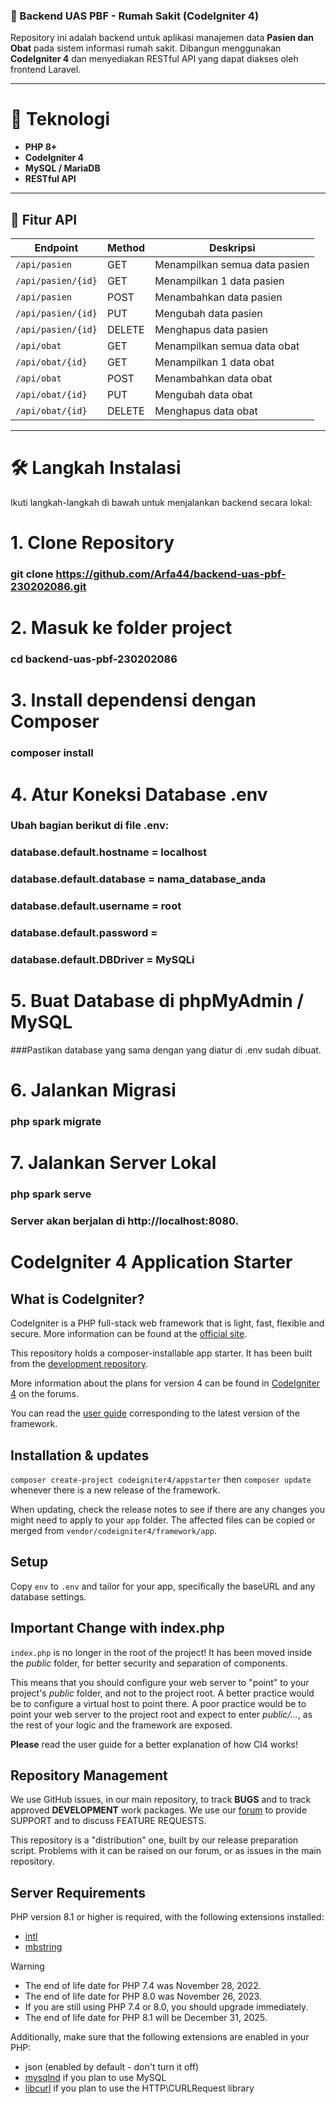 ### 🏥 Backend UAS PBF - Rumah Sakit (CodeIgniter 4)

Repository ini adalah backend untuk aplikasi manajemen data **Pasien dan Obat** pada sistem informasi rumah sakit. Dibangun menggunakan **CodeIgniter 4** dan menyediakan RESTful API yang dapat diakses oleh frontend Laravel.

---

# 🔧 Teknologi

- **PHP 8+**
- **CodeIgniter 4**
- **MySQL / MariaDB**
- **RESTful API**

---

## 🚀 Fitur API

| Endpoint                | Method  | Deskripsi                        |
|-------------------------|---------|----------------------------------|
| `/api/pasien`           | GET     | Menampilkan semua data pasien    |
| `/api/pasien/{id}`      | GET     | Menampilkan 1 data pasien        |
| `/api/pasien`           | POST    | Menambahkan data pasien          |
| `/api/pasien/{id}`      | PUT     | Mengubah data pasien             |
| `/api/pasien/{id}`      | DELETE  | Menghapus data pasien            |
| `/api/obat`             | GET     | Menampilkan semua data obat      |
| `/api/obat/{id}`        | GET     | Menampilkan 1 data obat          |
| `/api/obat`             | POST    | Menambahkan data obat            |
| `/api/obat/{id}`        | PUT     | Mengubah data obat               |
| `/api/obat/{id}`        | DELETE  | Menghapus data obat              |

---

# 🛠️ Langkah Instalasi

Ikuti langkah-langkah di bawah untuk menjalankan backend secara lokal:

# 1. Clone Repository

### git clone https://github.com/Arfa44/backend-uas-pbf-230202086.git

# 2. Masuk ke folder project
### cd backend-uas-pbf-230202086


# 3. Install dependensi dengan Composer
### composer install

# 4. Atur Koneksi Database .env
### Ubah bagian berikut di file .env:

### database.default.hostname = localhost
### database.default.database = nama_database_anda
### database.default.username = root
### database.default.password =
### database.default.DBDriver = MySQLi

# 5. Buat Database di phpMyAdmin / MySQL
###Pastikan database yang sama dengan yang diatur di .env sudah dibuat.

# 6. Jalankan Migrasi
### php spark migrate

# 7. Jalankan Server Lokal
### php spark serve
### Server akan berjalan di http://localhost:8080.



# CodeIgniter 4 Application Starter

## What is CodeIgniter?

CodeIgniter is a PHP full-stack web framework that is light, fast, flexible and secure.
More information can be found at the [official site](https://codeigniter.com).

This repository holds a composer-installable app starter.
It has been built from the
[development repository](https://github.com/codeigniter4/CodeIgniter4).

More information about the plans for version 4 can be found in [CodeIgniter 4](https://forum.codeigniter.com/forumdisplay.php?fid=28) on the forums.

You can read the [user guide](https://codeigniter.com/user_guide/)
corresponding to the latest version of the framework.

## Installation & updates

`composer create-project codeigniter4/appstarter` then `composer update` whenever
there is a new release of the framework.

When updating, check the release notes to see if there are any changes you might need to apply
to your `app` folder. The affected files can be copied or merged from
`vendor/codeigniter4/framework/app`.

## Setup

Copy `env` to `.env` and tailor for your app, specifically the baseURL
and any database settings.

## Important Change with index.php

`index.php` is no longer in the root of the project! It has been moved inside the *public* folder,
for better security and separation of components.

This means that you should configure your web server to "point" to your project's *public* folder, and
not to the project root. A better practice would be to configure a virtual host to point there. A poor practice would be to point your web server to the project root and expect to enter *public/...*, as the rest of your logic and the
framework are exposed.

**Please** read the user guide for a better explanation of how CI4 works!

## Repository Management

We use GitHub issues, in our main repository, to track **BUGS** and to track approved **DEVELOPMENT** work packages.
We use our [forum](http://forum.codeigniter.com) to provide SUPPORT and to discuss
FEATURE REQUESTS.

This repository is a "distribution" one, built by our release preparation script.
Problems with it can be raised on our forum, or as issues in the main repository.

## Server Requirements

PHP version 8.1 or higher is required, with the following extensions installed:

- [intl](http://php.net/manual/en/intl.requirements.php)
- [mbstring](http://php.net/manual/en/mbstring.installation.php)

> [!WARNING]
> - The end of life date for PHP 7.4 was November 28, 2022.
> - The end of life date for PHP 8.0 was November 26, 2023.
> - If you are still using PHP 7.4 or 8.0, you should upgrade immediately.
> - The end of life date for PHP 8.1 will be December 31, 2025.

Additionally, make sure that the following extensions are enabled in your PHP:

- json (enabled by default - don't turn it off)
- [mysqlnd](http://php.net/manual/en/mysqlnd.install.php) if you plan to use MySQL
- [libcurl](http://php.net/manual/en/curl.requirements.php) if you plan to use the HTTP\CURLRequest library
